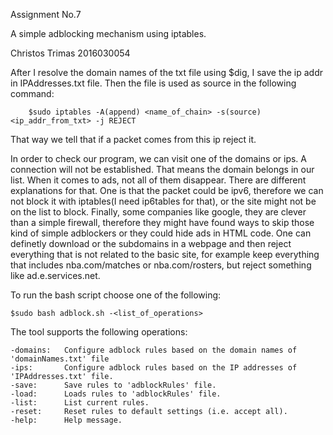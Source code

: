 Assignment No.7

A simple adblocking mechanism using iptables.

Christos Trimas
2016030054

After I resolve the domain names of the txt file using $dig, I save the ip addr in IPAddresses.txt file. Then the file is used as source in the following command:
	
		$sudo iptables -A(append) <name_of_chain> -s(source) <ip_addr_from_txt> -j REJECT

That way we tell that if a packet comes from this ip reject it.

In order to check our program, we can visit one of the domains or ips. A connection will not be established. That means the domain belongs in our list. When it comes to ads, not all of them disappear. There are different explanations for that. One is that the packet could be ipv6, therefore we can not block it with iptables(I need ip6tables for that), or the site might not be on the list to block. Finally, some companies like google, they are clever than a simple firewall, therefore they might have found ways to skip those kind of simple adblockers or they could hide ads in HTML code. One can definetly download or the subdomains in a webpage and then reject everything that is not related to the basic site, for example keep everything that includes nba.com/matches or nba.com/rosters, but reject something like ad.e.services.net.

To run the bash script choose one of the following:

	$sudo bash adblock.sh -<list_of_operations>

The tool supports the following operations:

	-domains:	Configure adblock rules based on the domain names of 'domainNames.txt' file
	-ips:		Configure adblock rules based on the IP addresses of 'IPAddresses.txt' file.
	-save:		Save rules to 'adblockRules' file.
	-load:		Loads rules to 'adblockRules' file.
	-list:		List current rules.
	-reset:		Reset rules to default settings (i.e. accept all).
	-help:		Help message.